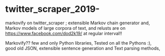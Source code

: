 # twitter_scraper_2019-
markovify on twitter_scraper ; extensible Markov chain generator and, Markov models of large corpora of text, 
and relusts are on https://www.facebook.com/dod2k19/ at regular interval!!

Markovify??
few and only Python libraries, Tested on all the Pythons :), good old JSON,
extensible sentence generation and Text parsing methods,

